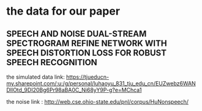 # the data for our paper
## SPEECH AND NOISE DUAL-STREAM SPECTROGRAM REFINE NETWORK WITH SPEECH DISTORTION LOSS FOR ROBUST SPEECH RECOGNITION
the simulated data link:
https://tjueducn-my.sharepoint.com/:u:/g/personal/luhaoyu_831_tju_edu_cn/EUZwebz6WANDllOtd_9DI20Bg6Pr98aBA0C_Ni68yY9P-g?e=MChca1

the noise link :
http://web.cse.ohio-state.edu/pnl/corpus/HuNonspeech/
